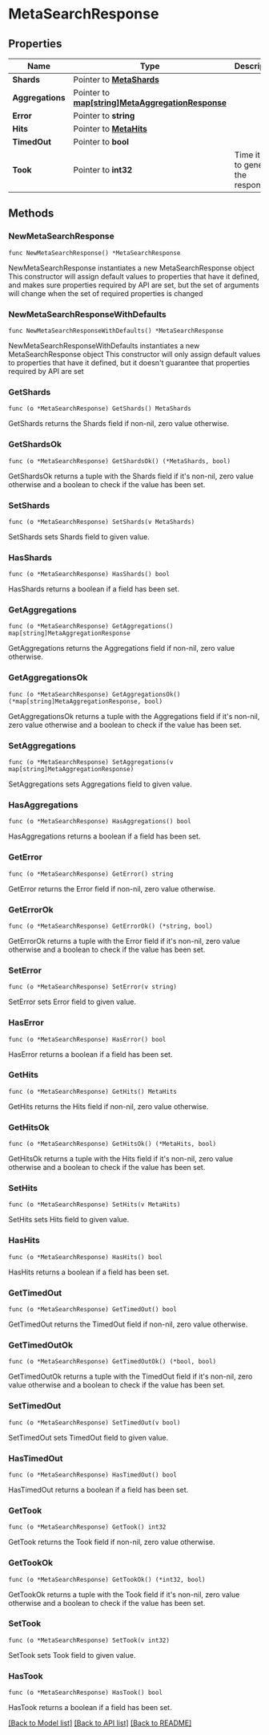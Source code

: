 # MetaSearchResponse

## Properties

Name | Type | Description | Notes
------------ | ------------- | ------------- | -------------
**Shards** | Pointer to [**MetaShards**](MetaShards.md) |  | [optional] 
**Aggregations** | Pointer to [**map[string]MetaAggregationResponse**](MetaAggregationResponse.md) |  | [optional] 
**Error** | Pointer to **string** |  | [optional] 
**Hits** | Pointer to [**MetaHits**](MetaHits.md) |  | [optional] 
**TimedOut** | Pointer to **bool** |  | [optional] 
**Took** | Pointer to **int32** | Time it took to generate the response | [optional] 

## Methods

### NewMetaSearchResponse

`func NewMetaSearchResponse() *MetaSearchResponse`

NewMetaSearchResponse instantiates a new MetaSearchResponse object
This constructor will assign default values to properties that have it defined,
and makes sure properties required by API are set, but the set of arguments
will change when the set of required properties is changed

### NewMetaSearchResponseWithDefaults

`func NewMetaSearchResponseWithDefaults() *MetaSearchResponse`

NewMetaSearchResponseWithDefaults instantiates a new MetaSearchResponse object
This constructor will only assign default values to properties that have it defined,
but it doesn't guarantee that properties required by API are set

### GetShards

`func (o *MetaSearchResponse) GetShards() MetaShards`

GetShards returns the Shards field if non-nil, zero value otherwise.

### GetShardsOk

`func (o *MetaSearchResponse) GetShardsOk() (*MetaShards, bool)`

GetShardsOk returns a tuple with the Shards field if it's non-nil, zero value otherwise
and a boolean to check if the value has been set.

### SetShards

`func (o *MetaSearchResponse) SetShards(v MetaShards)`

SetShards sets Shards field to given value.

### HasShards

`func (o *MetaSearchResponse) HasShards() bool`

HasShards returns a boolean if a field has been set.

### GetAggregations

`func (o *MetaSearchResponse) GetAggregations() map[string]MetaAggregationResponse`

GetAggregations returns the Aggregations field if non-nil, zero value otherwise.

### GetAggregationsOk

`func (o *MetaSearchResponse) GetAggregationsOk() (*map[string]MetaAggregationResponse, bool)`

GetAggregationsOk returns a tuple with the Aggregations field if it's non-nil, zero value otherwise
and a boolean to check if the value has been set.

### SetAggregations

`func (o *MetaSearchResponse) SetAggregations(v map[string]MetaAggregationResponse)`

SetAggregations sets Aggregations field to given value.

### HasAggregations

`func (o *MetaSearchResponse) HasAggregations() bool`

HasAggregations returns a boolean if a field has been set.

### GetError

`func (o *MetaSearchResponse) GetError() string`

GetError returns the Error field if non-nil, zero value otherwise.

### GetErrorOk

`func (o *MetaSearchResponse) GetErrorOk() (*string, bool)`

GetErrorOk returns a tuple with the Error field if it's non-nil, zero value otherwise
and a boolean to check if the value has been set.

### SetError

`func (o *MetaSearchResponse) SetError(v string)`

SetError sets Error field to given value.

### HasError

`func (o *MetaSearchResponse) HasError() bool`

HasError returns a boolean if a field has been set.

### GetHits

`func (o *MetaSearchResponse) GetHits() MetaHits`

GetHits returns the Hits field if non-nil, zero value otherwise.

### GetHitsOk

`func (o *MetaSearchResponse) GetHitsOk() (*MetaHits, bool)`

GetHitsOk returns a tuple with the Hits field if it's non-nil, zero value otherwise
and a boolean to check if the value has been set.

### SetHits

`func (o *MetaSearchResponse) SetHits(v MetaHits)`

SetHits sets Hits field to given value.

### HasHits

`func (o *MetaSearchResponse) HasHits() bool`

HasHits returns a boolean if a field has been set.

### GetTimedOut

`func (o *MetaSearchResponse) GetTimedOut() bool`

GetTimedOut returns the TimedOut field if non-nil, zero value otherwise.

### GetTimedOutOk

`func (o *MetaSearchResponse) GetTimedOutOk() (*bool, bool)`

GetTimedOutOk returns a tuple with the TimedOut field if it's non-nil, zero value otherwise
and a boolean to check if the value has been set.

### SetTimedOut

`func (o *MetaSearchResponse) SetTimedOut(v bool)`

SetTimedOut sets TimedOut field to given value.

### HasTimedOut

`func (o *MetaSearchResponse) HasTimedOut() bool`

HasTimedOut returns a boolean if a field has been set.

### GetTook

`func (o *MetaSearchResponse) GetTook() int32`

GetTook returns the Took field if non-nil, zero value otherwise.

### GetTookOk

`func (o *MetaSearchResponse) GetTookOk() (*int32, bool)`

GetTookOk returns a tuple with the Took field if it's non-nil, zero value otherwise
and a boolean to check if the value has been set.

### SetTook

`func (o *MetaSearchResponse) SetTook(v int32)`

SetTook sets Took field to given value.

### HasTook

`func (o *MetaSearchResponse) HasTook() bool`

HasTook returns a boolean if a field has been set.


[[Back to Model list]](../README.md#documentation-for-models) [[Back to API list]](../README.md#documentation-for-api-endpoints) [[Back to README]](../README.md)


